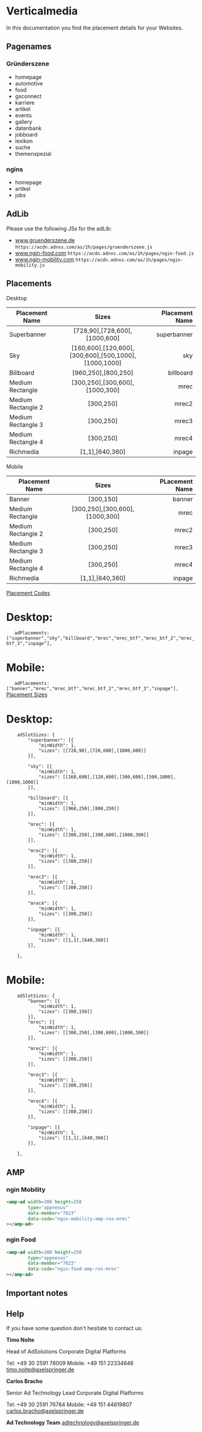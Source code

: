 # Verticalmedia

In this documentation you find the placement details for your Websites.  


## Pagenames


### Gründerszene
- homepage
- automotive
- food
- gsconnect
- karriere
- artikel
- events
- gallery
- datenbank
- jobboard
- lexikon
- suche
- themenspezial

### ngins
- homepage
- artikel
- jobs


## AdLib

Please use the following JSs for the adLib: 

- www.gruenderszene.de ```https://acdn.adnxs.com/as/1h/pages/gruenderszene.js```
- www.ngin-food.com ```https://acdn.adnxs.com/as/1h/pages/ngin-food.js```
- www.ngin-mobility.com ```https://acdn.adnxs.com/as/1h/pages/ngin-mobility.js```


## Placements

 Desktop

| Placement Name|Sizes|Placement Name|
| ------------- |:-------------:| -----:|
|Superbanner|[728,90],[728,600],[1000,600]|superbanner|
|Sky|[160,600],[120,600],[300,600],[500,1000],[1000,1000]|sky|
|Billboard|[960,250],[800,250]|billboard|
|Medium Rectangle|[300,250],[300,600],[1000,300]|mrec|
|Medium Rectangle 2|[300,250]|mrec2|
|Medium Rectangle 3|[300,250]|mrec3|
|Medium Rectangle 4|[300,250]|mrec4|
|Richmedia|[1,1],[640,360]|inpage|

 Mobile


| Placement Name|Sizes|PLacement Name|
| ------------- |:-------------:| -----:|
|Banner|[300,150]|banner|
|Medium Rectangle|[300,250],[300,600],[1000,300]|mrec|
|Medium Rectangle 2|[300,250]|mrec2|
|Medium Rectangle 3|[300,250]|mrec3|
|Medium Rectangle 4|[300,250]|mrec4|
|Richmedia|[1,1],[640,360]|inpage|

 [Placement Codes](https://github.com/spring-media/adsolutions-implementationReference/blob/master/publisher-display-reference.md#3-define-the-ad-placements-for-the-website)

# Desktop:

`	adPlacements: ["superbanner","sky","billboard","mrec","mrec_btf","mrec_btf_2","mrec_btf_3","inpage"],`

# Mobile:

`	adPlacements: ["banner","mrec","mrec_btf","mrec_btf_2","mrec_btf_3","inpage"],`
 [Placement Sizes](https://github.com/spring-media/adsolutions-implementationReference/blob/master/publisher-display-reference.md#4-define-the-sizes-for-every-ad-placement)

# Desktop:

```
	adSlotSizes: {
		"superbanner": [{
			"minWidth": 1,
			"sizes": [[728,90],[728,600],[1000,600]]
		}],
     
		"sky": [{
			"minWidth": 1,
			"sizes": [[160,600],[120,600],[300,600],[500,1000],[1000,1000]]
		}],
     
		"billboard": [{
			"minWidth": 1,
			"sizes": [[960,250],[800,250]]
		}],
     
		"mrec": [{
			"minWidth": 1,
			"sizes": [[300,250],[300,600],[1000,300]]
		}],
     
		"mrec2": [{
			"minWidth": 1,
			"sizes": [[300,250]]
		}],

		"mrec3": [{
			"minWidth": 1,
			"sizes": [[300,250]]
		}],

		"mrec4": [{
			"minWidth": 1,
			"sizes": [[300,250]]
		}],
     
		"inpage": [{
			"minWidth": 1,
			"sizes": [[1,1],[640,360]]
		}],
     
	},
```

# Mobile:

```
	adSlotSizes: {
		"banner": [{
			"minWidth": 1,
			"sizes": [[300,150]]
		}],
		"mrec": [{
			"minWidth": 1,
			"sizes": [[300,250],[300,600],[1000,300]]
		}],
     
		"mrec2": [{
			"minWidth": 1,
			"sizes": [[300,250]]
		}],

		"mrec3": [{
			"minWidth": 1,
			"sizes": [[300,250]]
		}],

		"mrec4": [{
			"minWidth": 1,
			"sizes": [[300,250]]
		}],
     
		"inpage": [{
			"minWidth": 1,
			"sizes": [[1,1],[640,360]]
		}],
     
	},
```

## AMP

### ngin Mobility

```html
<amp-ad width=300 height=250
        type="appnexus"
        data-member="7823"
        data-code="ngin-mobility-amp-ros-mrec"
></amp-ad>
```

### ngin Food

```html
<amp-ad width=300 height=250
        type="appnexus"
        data-member="7823"
        data-code="ngin-food-amp-ros-mrec"
></amp-ad>
```


## Important notes



## Help

If you have some question don't hesitate to contact us:


__Timo Nolte__
 
  Head of AdSolutions
  Corporate Digital Platforms

  Tel: +49 30 2591 78009
  Mobile: +49 151 22334646 
  timo.nolte@axelspringer.de


__Carlos Bracho__
 
  Senior Ad Technology Lead 
  Corporate Digital Platforms
  
  Tel: +49 30 2591 76784
  Mobile: +49 151 44619807 
  carlos.bracho@axelspringer.de

__Ad Technology Team__
  adtechnology@axelspringer.de
  

